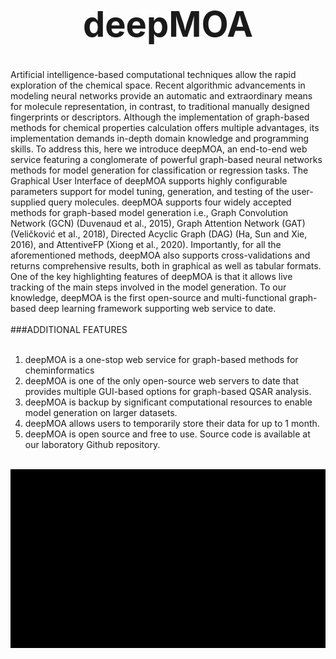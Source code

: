 # <div align="center"> <h1>deepMOA </h1> 
Artificial intelligence-based computational techniques allow the rapid exploration of the chemical space. Recent algorithmic advancements in modeling neural networks provide an automatic and extraordinary means for molecule representation, in contrast, to traditional manually designed fingerprints or descriptors. Although the implementation of graph-based methods for chemical properties calculation offers multiple advantages, its implementation demands in-depth domain knowledge and programming skills. To address this, here we introduce deepMOA, an end-to-end web service featuring a conglomerate of powerful graph-based neural networks methods for model generation for classification or regression tasks. The Graphical User Interface of deepMOA supports highly configurable parameters support for model tuning, generation, and testing of the user-supplied query molecules. deepMOA supports four widely accepted methods for graph-based model generation i.e., Graph Convolution Network (GCN) (Duvenaud et al., 2015), Graph Attention Network (GAT) (Veličković et al., 2018), Directed Acyclic Graph (DAG) (Ha, Sun and Xie, 2016), and AttentiveFP (Xiong et al., 2020). Importantly, for all the aforementioned methods, deepMOA also supports cross-validations and returns comprehensive results, both in graphical as well as tabular formats. One of the key highlighting features of deepMOA is that it allows live tracking of the main steps involved in the model generation. To our knowledge, deepMOA is the first open-source and multi-functional graph-based deep learning framework supporting web service to date. 
<br><br>
 ###ADDITIONAL FEATURES
<br><br>
1. deepMOA is a one-stop web service for graph-based methods for cheminformatics
2. deepMOA is one of the only open-source web servers to date that provides multiple GUI-based options for graph-based QSAR analysis. 
3. deepMOA is backup by significant computational resources to enable model generation on larger datasets.
4. deepMOA allows users to temporarily store their data for up to 1 month.
5. deepMOA is open source and free to use. Source code is available at our laboratory Github repository.
 </div>
 <br>
<div align="center">
<img src="Data/Images/gif 5.gif"></div>
<br>
